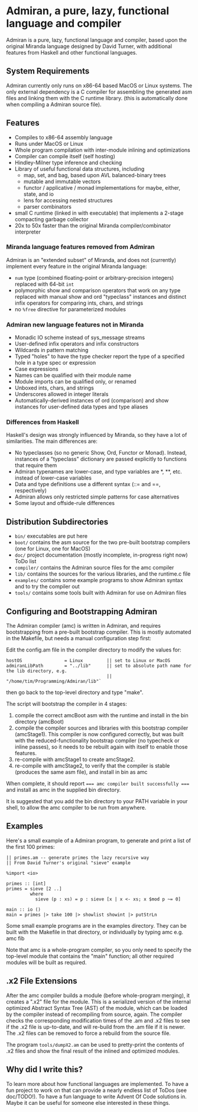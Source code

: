 # Admiran, a pure, lazy, functional language and compiler

Admiran is a pure, lazy, functional language and compiler, based upon the
original Miranda language designed by David Turner, with additional features
from Haskell and other functional languages.

## System Requirements

Admiran currently only runs on x86-64 based MacOS or Linux systems.  The only external dependency
is a C compiler for assembling the generated asm files and linking them with the C runtime library.
(this is automatically done when compiling a Admiran source file).

## Features

* Compiles to x86-64 assembly language
* Runs under MacOS or Linux
* Whole program compilation with inter-module inlining and optimizations
* Compiler can compile itself (self hosting)
* Hindley-Milner type inference and checking
* Library of useful functional data structures, including
  - map, set, and bag, based upon AVL balanced-binary trees
  - mutable and immutable vectors
  - functor / applicative / monad implementations for maybe, either, state, and io
  - lens for accessing nested structures
  - parser combinators
* small C runtime (linked in with executable) that implements a 2-stage compacting garbage collector
* 20x to 50x faster than the original Miranda compiler/combinator interpreter

### Miranda language features removed from Admiran

Admiran is an "extended subset" of Miranda, and does not (currently) implement every feature
in the original Miranda language:
* `num` type (combined floating-point or arbitrary-precision integers) replaced with 64-bit `int`
* polymorphic show and comparison operators that work on any type replaced with manual show and
  ord "typeclass" instances and distinct infix operators for comparing ints, chars, and strings
* no `%free` directive for parameterized modules

### Admiran new language features not in Miranda

* Monadic IO scheme instead of sys_message streams
* User-defined infix operators and infix constructors
* Wildcards in pattern matching
* Typed "holes" to have the type checker report the type of a specified hole in a type spec
or expression
* Case expressions
* Names can be qualified with their module name
* Module imports can be qualified only, or renamed
* Unboxed ints, chars, and strings
* Underscores allowed in integer literals
* Automatically-derived instances of ord (comparison) and show instances for user-defined
  data types and type aliases

### Differences from Haskell

Haskell's design was strongly influenced by Miranda, so they have a lot of similarities.
The main differences are:
* No typeclasses (so no generic Show, Ord, Functor or Monad). Instead, instances
  of a "typeclass" dictionary are passed explicitly to functions that require them
* Admiran typenames are lower-case, and type variables are *, **, etc. instead of lower-case variables
* Data and type definitions use a different syntax (::= and ==, respectively)
* Admiran allows only restricted simple patterns for case alternatives
* Some layout and offside-rule differences

## Distribution Subdirectories

* `bin/` executables are put here
* `boot/` contains the asm source for the two pre-built bootstrap compilers (one for Linux, one for MacOS)
* `doc/` project documentation (mostly incomplete, in-progress right now)  ToDo list
* `compiler/` contains the Admiran source files for the amc compiler
* `lib/` contains the sources for the various libraries, and the runtime.c file
* `examples/` contains some example programs to show Admiran syntax and to try the compiler out
* `tools/` contains some tools built with Admiran for use on Admiran files

## Configuring and Bootstrapping Admiran

The Admiran compiler (amc) is written in Admiran, and requires bootstrapping from a pre-built
bootstrap compiler.  This is mostly automated in the Makefile, but needs a manual configuration step first:

Edit the config.am file in the compiler directory to modify the values for:

    hostOS                = Linux         || set to Linux or MacOS
    admiranLibPath        = "../lib"      || set to absolute path name for the lib directory, e.g.
                                          || "/home/tim/Programming/Admiran/lib"`

then go back to the top-level directory and type "make".

The script will bootstrap the compiler in 4 stages:
1. compile the correct amcBoot asm with the runtime and install in the bin directory (amcBoot)
2. compile the compiler sources and libraries with this bootstrap compiler (amcStage1). This compiler
   is now configured correctly, but was built with the reduced-functionality bootstrap compiler (no
   typecheck or inline passes), so it needs to be rebuilt again with itself to enable those features.
3. re-compile with amcStage1 to create amcStage2.
4. re-compile with amcStage2, to verify that the compiler is stable (produces the same asm file), and install in bin as amc

When complete, it should report
`=== amc compiler built successfully ===`
and install as amc in the supplied bin directory.

It is suggested that you add the bin directory to your PATH variable in your shell, to allow the amc compiler to be run from anywhere.

## Examples

Here's a small example of a Admiran program, to generate and print a list of the first 100 primes:

    || primes.am -- generate primes the lazy recursive way
    || From David Turner's original "sieve" example
    
    %import <io>
    
    primes :: [int]
    primes = sieve [2 ..]
             where
               sieve (p : xs) = p : sieve [x | x <- xs; x $mod p ~= 0]
    
    main :: io ()
    main = primes |> take 100 |> showlist showint |> putStrLn

Some small example programs are in the examples directory.  They can be built with the Makefile in that directory, or individually
by typing amc <module name> e.g. amc fib

Note that amc is a whole-program compiler, so you only need to specify the top-level module that contains the "main" function;
all other required modules will be built as required.

## .x2 File Extensions

After the amc compiler builds a module (before whole-program merging), it creates a ".x2" file for the module.  This is
a serialized version of the internal optimized Abstract Syntax Tree (AST) of the module, which can be loaded by the compiler
instead of recompiling from source, again.  The compiler checks the corresponding modification times of the .am and .x2 files
to see if the .x2 file is up-to-date, and will re-build from the .am file if it is newer.  The .x2 files can be removed to
force a rebuild from the source file.

The program `tools/dumpX2.am` can be used to pretty-print the contents of .x2 files and show the final result of
the inlined and optimized modules.

## Why did I write this?

To learn more about how functional languages are implemented.  To have a fun project to work on that can provide
a nearly endless list of ToDos (see doc/TODO!).  To have a fun language to write Advent Of Code solutions in.  Maybe
it can be useful for someone else interested in these things.
